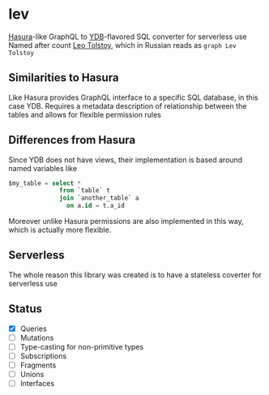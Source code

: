# lev

[Hasura](https://hasura.io/)-like GraphQL to [YDB](https://ydb.tech)-flavored SQL converter for serverless use \
Named after count [Leo Tolstoy](https://tolstoy.ru/), which in Russian reads as `graph Lev Tolstoy`

## Similarities to Hasura
Like Hasura provides GraphQL interface to a specific SQL database, in this case YDB. Requires a metadata description of relationship between the tables and allows for flexible permission rules

## Differences from Hasura
Since YDB does not have views, their implementation is based around named variables like
```sql
$my_table = select *
              from `table` t 
              join `another_table` a
                on a.id = t.a_id
```
Moreover unlike Hasura permissions are also implemented in this way, which is actually more flexible.

## Serverless
The whole reason this library was created is to have a stateless coverter for serverless use

## Status
- [x] Queries
- [ ] Mutations
- [ ] Type-casting for non-primitive types
- [ ] Subscriptions
- [ ] Fragments
- [ ] Unions
- [ ] Interfaces
